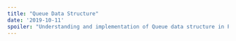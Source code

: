 ```yaml
---
title: "Queue Data Structure"
date: '2019-10-11'
spoiler: "Understanding and implementation of Queue data structure in Python."
---
```


